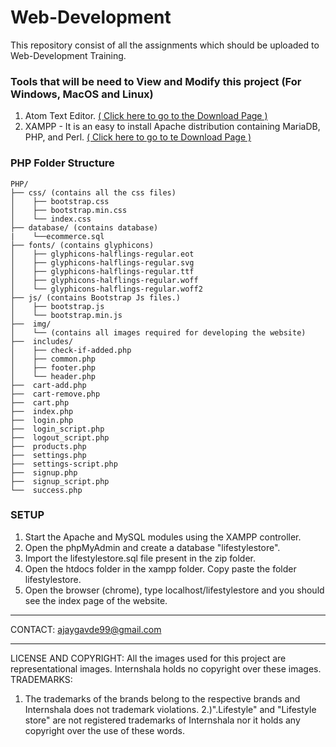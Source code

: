 # Web-Development
This repository consist of all the assignments which should be uploaded to Web-Development Training.

### Tools that will be need to View and Modify this project (For Windows, MacOS and Linux)

1. Atom Text Editor. [( Click here to go to the Download Page )](https://atom.io/)
2. XAMPP - It is an easy to install Apache distribution containing MariaDB, PHP, and Perl. [( Click here to go to te Download Page )](https://www.apachefriends.org/download.html)



### PHP Folder Structure
	
	PHP/
	├── css/ (contains all the css files)
	│    ├── bootstrap.css
	│    ├── bootstrap.min.css
	│    └── index.css
    ├── database/ (contains database)
    |	 └──ecommerce.sql
	├── fonts/ (contains glyphicons)
	│    ├── glyphicons-halflings-regular.eot
	│    ├── glyphicons-halflings-regular.svg
	│    ├── glyphicons-halflings-regular.ttf
	│    ├── glyphicons-halflings-regular.woff
	│    └── glyphicons-halflings-regular.woff2
	├── js/ (contains Bootstrap Js files.)
	│    ├── bootstrap.js
	│    └── bootstrap.min.js
	├──  img/
	│    └── (contains all images required for developing the website)
	├──  includes/	 
	│    ├── check-if-added.php
	│    ├── common.php
	│    ├── footer.php
	│    └── header.php
	├──  cart-add.php
	├──  cart-remove.php
	├──  cart.php 
	├──  index.php
	├──  login.php
	├──  login_script.php
	├──  logout_script.php
	├──  products.php
	├──  settings.php
	├──  settings-script.php
	├──  signup.php
	├──  signup_script.php
	└──  success.php

### SETUP			
1. Start the Apache and MySQL modules using the XAMPP controller.
2. Open the phpMyAdmin and create a database "lifestylestore". 
3. Import the lifestylestore.sql file present in the zip folder.
4. Open the htdocs folder in the xampp folder. Copy paste the folder lifestylestore.
5. Open the browser (chrome), type localhost/lifestylestore and you should see the index page of the website.

*******************************************************************************************************************************************
CONTACT: ajaygavde99@gmail.com


*******************************************************************************************************************************************
LICENSE AND COPYRIGHT: All the images used for this project are representational images.
Internshala holds no copyright over these images.
TRADEMARKS:
1. The trademarks of the brands belong to the respective brands and Internshala does not trademark violations.
2.)".Lifestyle" and "Lifestyle store" are not registered trademarks of Internshala nor it holds any copyright over the use of these words.
